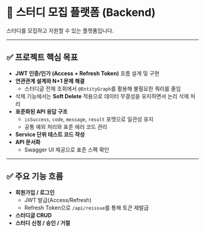# 📌 스터디 모집 플랫폼 (Backend)

스터디를 모집하고 지원할 수 있는 플랫폼입니다.

---

## ✅ 프로젝트 핵심 목표
- **JWT 인증/인가 (Access + Refresh Token)** 흐름 설계 및 구현
- **연관관계 설계와 N+1 문제 해결**
  - 스터디글 전체 조회에서 `@EntityGraph`를 활용해 불필요한 쿼리를 줄임
- 삭제 기능에서는 **Soft Delete** 적용으로 데이터 무결성을 유지하면서 논리 삭제 처리
- **표준화된 API 응답 구조**
  - `isSuccess`, `code`, `message`, `result` 포맷으로 일관성 유지
  - 공통 예외 처리와 표준 에러 코드 관리
- **Service 단위 테스트 코드 작성**
- **API 문서화**
  - Swagger UI 제공으로 표준 스펙 확인
---

## ✅ 주요 기능 흐름

- **회원가입 / 로그인**
  - JWT 발급(Access/Refresh)
  - Refresh Token으로 `/api/reissue`를 통해 토큰 재발급
- **스터디글 CRUD**
- **스터디 신청 / 승인 / 거절**
